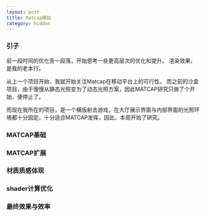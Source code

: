 ```yaml
---
layout: post
title: Matcap模拟
category: hidden
---
```


### 引子

前一段时间的优化告一段落，开始思考一些更高层次的优化和提升。
渲染效果，是我的老本行。

从上一个项目开始，我就开始关注Matcap在移动平台上的可行性。
而之前的沙盒项目，由于慢慢从静态光照变为了动态光照方案，因此MATCAP研究只做了个开始，便停止了。

而现在我所在的项目，是一个横版射击游戏，在大厅展示界面与内部界面的光照环境都十分固定。十分适合MATCAP发挥，因此，本周开始了研究。

### MATCAP基础


### MATCAP扩展


### 材质质感体现


### shader计算优化


### 最终效果与效率


